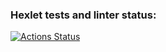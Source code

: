 ### Hexlet tests and linter status:
[![Actions Status](https://github.com/cgehuzi/frontend-project-lvl3/workflows/hexlet-check/badge.svg)](https://github.com/cgehuzi/frontend-project-lvl3/actions)
